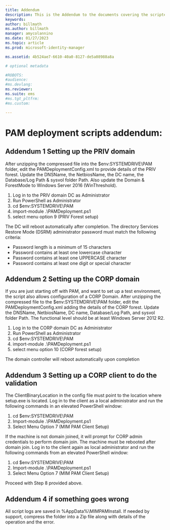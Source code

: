 ```yaml
---
title: Addendum
description: This is the Addendum to the documents covering the scripted deployment of PAM. It covers configuring the PRIV and CORP domains as well as a setting up a client to do the validation and information for how to request assistance.
keywords:
author: billmath
ms.author: billmath
manager: amycolannino
ms.date: 01/27/2023
ms.topic: article
ms.prod: microsoft-identity-manager

ms.assetid: 4b524ae7-6610-40a0-8127-de5a08988a8a

# optional metadata

#ROBOTS:
#audience:
#ms.devlang:
ms.reviewer:
ms.suite: ems
#ms.tgt_pltfrm:
#ms.custom:

---
```

# PAM deployment scripts addendum:

## Addendum 1 Setting up the PRIV domain

After unzipping the compressed file into the $env:SYSTEMDRIVE\PAM folder, edit the PAMDeploymentConfig.xml to provide details of the PRIV forest. Update the DNSName, the NetbiosName, the DC name, the Database/Log Path & sysvol folder Path. Also update the Domain & ForestMode to Windows Server 2016 (WinThreshold).

1. Log in to the PRIV domain DC as Administrator
2. Run PowerShell as Administrator
3. cd $env:SYSTEMDRIVE\PAM
4. import-module .\PAMDeployment.ps1
5. select menu option 9 (PRIV Forest setup)


The DC will reboot automatically after completion. The directory Services Restore Mode (DSRM) administrator password must match the following criteria:

  * Password length is a minimum of 15 characters
  * Password contains at least one lowercase character
  * Password contains at least one UPPERCASE character
  * Password contains at least one digit or special character

## Addendum 2 Setting up the CORP domain

If you are just starting off with PAM, and want to set up a test environment, the script also allows configuration of a CORP Domain. After unzipping the compressed file to the $env:SYSTEMDRIVE\PAM folder, edit the PAMDeploymentConfig.xml adding the details of the CORP forest. Update the DNSName, NetbiosName, DC name, Database/Log Path, and sysvol folder Path. The functional level should be at least Windows Server 2012 R2.

1. Log in to the CORP domain DC as Administrator
2. Run PowerShell as Administrator
3. cd $env:SYSTEMDRIVE\PAM
4. import-module .\PAMDeployment.ps1
5. select menu option 10 (CORP forest setup)

The domain controller will reboot automatically upon completion

## Addendum 3 Setting up a CORP client to do the validation

The ClientBinaryLocation in the config file must point to the location where setup.exe is located.
Log in to the client as a local administrator and run the following commands in an elevated PowerShell window:

1. cd $env:SYSTEMDRIVE\PAM
2. Import-module .\PAMDeployment.ps1
3. Select Menu Option 7 (MIM PAM Client Setup)


If the machine is not domain joined, it will prompt for CORP admin credentials to perform domain join. The machine must be rebooted after domain join. Log in to the client again as local administrator and run the following commands from an elevated PowerShell window:

1. cd $env:SYSTEMDRIVE\PAM
2. Import-module .\PAMDeployment.ps1
3. Select Menu Option 7 (MIM PAM Client Setup)

Proceed with Step 8 provided above.

## Addendum 4 if something goes wrong

All script logs are saved in %AppData%\MIMPAMInstall. If needed by support, compress the folder into a Zip file along with details of the operation and the error.
